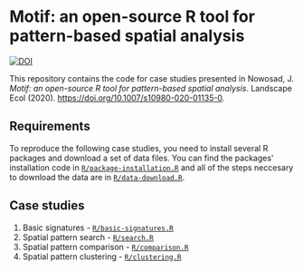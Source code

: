 # Motif: an open-source R tool for pattern-based spatial analysis

[![DOI](https://img.shields.io/badge/DOI-10.1007%2Fs10980--020--01135--0-blue)](https://doi.org/10.1007/s10980-020-01135-0)

This repository contains the code for case studies presented in Nowosad, J. *Motif: an open-source R tool for pattern-based spatial analysis*. Landscape Ecol (2020). https://doi.org/10.1007/s10980-020-01135-0. 

## Requirements

To reproduce the following case studies, you need to install several R packages and download a set of data files.
You can find the packages' installation code in [`R/package-installation.R`](R/package-installation.R) and all of the steps neccesary to download the data are in [`R/data-download.R`](R/data-download.R).

## Case studies

1. Basic signatures - [`R/basic-signatures.R`](R/basic-signatures.R)
2. Spatial pattern search - [`R/search.R`](R/search.R)
3. Spatial pattern comparison - [`R/comparison.R`](R/comparison.R)
4. Spatial pattern clustering - [`R/clustering.R`](R/clustering.R)
